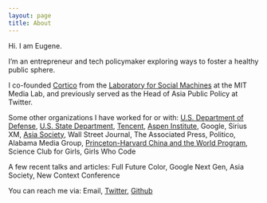 ```yaml
---
layout: page
title: About
---
```


Hi. I am Eugene. 

I’m an entrepreneur and tech policymaker exploring ways to foster a healthy public sphere. 

I co-founded [Cortico](https://cortico.ai) from the [Laboratory for Social Machines](https://www.media.mit.edu/groups/social-machines/overview/) at the MIT Media Lab, and previously served as the Head of Asia Public Policy at Twitter.

Some other organizations I have worked for or with: 
[U.S. Department of Defense](https://policy.defense.gov/), [U.S. State Department](https://www.state.gov/discoverdiplomacy/explorer/places/170172.htm), [Tencent](https://careers.tencent.com/global/us/index.html), [Aspen Institute](https://www.aspeninstitute.org/programs/socrates-program/), Google, Sirius XM, [Asia Society](https://asiasociety.org/asia21-young-leaders/class-2017), Wall Street Journal, The Associated Press, Politico, Alabama Media Group, [Princeton-Harvard China and the World Program](https://cwp.princeton.edu/people/eugene-yi), Science Club for Girls, Girls Who Code

A few recent talks and articles:
Full Future Color, Google Next Gen, Asia Society, New Context Conference

You can reach me via: Email, [Twitter]((https://twitter.com/eugeneyi)), [Github](https://github.com/yeug/)
